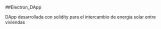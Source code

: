 ##Electron_DApp

DApp desarrollada con solidity para el intercambio de energia solar entre viviendas
